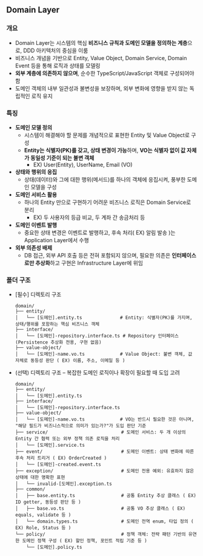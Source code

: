 ## Domain Layer

### 개요
- Domain Layer는 시스템의 핵심 **비즈니스 규칙과 도메인 모델을 정의하는 계층**으로, DDD 아키텍처의 중심을 이룸
- 비즈니스 개념을 기반으로 Entity, Value Object, Domain Service, Domain Event 등을 통해 로직과 상태를 모델링
- **외부 계층에 의존하지 않으며**, 순수한 TypeScript/JavaScript 객체로 구성되어야 함
- 도메인 객체의 내부 일관성과 불변성을 보장하며, 외부 변화에 영향을 받지 않는 독립적인 로직 유지

### 특징
- **도메인 모델 정의**
  - 시스템이 해결해야 할 문제를 개념적으로 표현한 Entity 및 Value Object로 구성 
  - **Entity는 식별자(PK)를 갖고, 상태 변경이 가능**하며, **VO는 식별자 없이 값 자체가 동일성 기준이 되는 불변 객체**
    - EX) User(Entity), UserName, Email (VO)
- **상태와 행위의 응집**
  - 상태(데이터)와 그에 대한 행위(메서드)를 하나의 객체에 응집시켜, 풍부한 도메인 모델을 구성
- **도메인 서비스 활용**
  - 하나의 Entity 만으로 구현하기 어려운 비즈니스 로직은 Domain Service로 분리
    - EX) 두 사용자의 등급 비교, 두 계좌 간 송금처리 등
- **도메인 이벤트 발행**
  - 중요한 상태 변경은 이벤트로 발행하고, 후속 처리( EX) 알림 발송 )는 Application Layer에서 수행 
- **외부 의존성 배제**
  - DB 접근, 외부 API 호출 등은 전혀 포함되지 않으며, 필요한 의존은 **인터페이스로만 추상화**하고 구현은 Infrastructure Layer에 위임

### 폴더 구조
- [필수] 디렉토리 구조
  ```
  domain/
  ├── entity/
  │   └── [도메인].entity.ts              # Entity: 식별자(PK)를 가지며, 상태/행위를 포함하는 핵심 비즈니스 객체
  ├── interface/
  │   └── [도메인]-repository.interface.ts # Repository 인터페이스 (Persistence 추상화 전용, 구현 없음)
  ├── value-object/
  │   └── [도메인]-name.vo.ts             # Value Object: 불변 객체, 값 자체로 동등성 판단 ( EX) 이름, 주소, 이메일 등 )
  ```
- (선택) 디렉토리 구조 – 복잡한 도메인 로직이나 확장이 필요할 때 도입 고려
  ```
  domain/
  ├── entity/
  │   └── [도메인].entity.ts
  ├── interface/
  │   └── [도메인]-repository.interface.ts
  ├── value-object/
  │   └── [도메인]-name.vo.ts             # VO는 반드시 필요한 것은 아니며, "해당 필드가 비즈니스적으로 의미가 있는가?"가 도입 판단 기준
  ├── service/                           # 도메인 서비스: 두 개 이상의 Entity 간 협력 또는 외부 정책 의존 로직을 처리
  │   └── [도메인].service.ts
  ├── event/                             # 도메인 이벤트: 상태 변화에 따른 후속 처리 트리거 ( EX) OrderCreated )
  │   └── [도메인]-created.event.ts
  ├── exception/                         # 도메인 전용 예외: 유효하지 않은 상태에 대한 명확한 표현
  │   └── invalid-[도메인].exception.ts
  ├── common/
  │   ├── base.entity.ts                 # 공통 Entity 추상 클래스 ( EX) ID getter, 동등성 판단 등 )
  │   ├── base.vo.ts                     # 공통 VO 추상 클래스 ( EX) equals, validate 등 )
  │   └── domain.types.ts                # 도메인 전역 enum, 타입 정의 ( EX) Role, Status 등 )   
  └── policy/                            # 정책 객체: 전략 패턴 기반의 유연한 도메인 정책 구성 ( EX) 할인 정책, 포인트 적립 기준 등 )
      └── [도메인].policy.ts
  ```